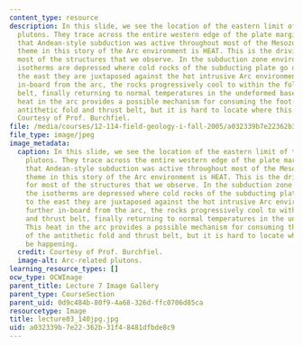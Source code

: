 ```yaml
---
content_type: resource
description: In this slide, we see the location of the eastern limit of the arc-related
  plutons. They trace across the entire western edge of the plate margin, suggesting
  that Andean-style subduction was active throughout most of the Mesozoic. An over-riding
  theme in this story of the Arc environment is HEAT. This is the driving factor for
  most of the structures that we observe. In the subduction zone environment, the
  isotherms are depressed where cold rocks of the subducting plate go down but to
  the east they are juxtaposed against the hot intrusive Arc environment. Moving further
  in-board from the arc, the rocks progressively cool to within the fold and thrust
  belt, finally returning to normal temperatures in the undeformed basement. This
  heat in the arc provides a possible mechanism for consuming the foot-wall of the
  antithetic fold and thrust belt, but it is hard to locate where this might be happening.
  Courtesy of Prof. Burchfiel.
file: /media/courses/12-114-field-geology-i-fall-2005/a032339b7e22362b31f48481dfbde8c9_lecture03_140jpg.jpg
file_type: image/jpeg
image_metadata:
  caption: In this slide, we see the location of the eastern limit of the arc-related
    plutons. They trace across the entire western edge of the plate margin, suggesting
    that Andean-style subduction was active throughout most of the Mesozoic. An over-riding
    theme in this story of the Arc environment is HEAT. This is the driving factor
    for most of the structures that we observe. In the subduction zone environment,
    the isotherms are depressed where cold rocks of the subducting plate go down but
    to the east they are juxtaposed against the hot intrusive Arc environment. Moving
    further in-board from the arc, the rocks progressively cool to within the fold
    and thrust belt, finally returning to normal temperatures in the undeformed basement.
    This heat in the arc provides a possible mechanism for consuming the foot-wall
    of the antithetic fold and thrust belt, but it is hard to locate where this might
    be happening.
  credit: Courtesy of Prof. Burchfiel.
  image-alt: Arc-related plutons.
learning_resource_types: []
ocw_type: OCWImage
parent_title: Lecture 7 Image Gallery
parent_type: CourseSection
parent_uid: 0d9c484b-80f9-4a68-326d-ffc0706d85ca
resourcetype: Image
title: lecture03_140jpg.jpg
uid: a032339b-7e22-362b-31f4-8481dfbde8c9
---
```

